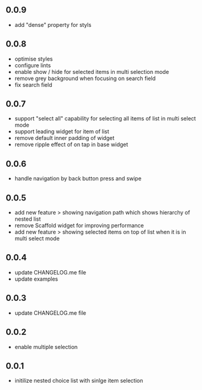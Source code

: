 ## 0.0.9

* add "dense" property for styls

## 0.0.8

* optimise styles
* configure lints
* enable show / hide for selected items in multi selection mode
* remove grey background when focusing on search field
* fix search field

## 0.0.7

* support "select all" capability for selecting all items of list in multi select mode
* support leading widget for item of list
* remove default inner padding of widget
* remove ripple effect of on tap in base widget

## 0.0.6

* handle navigation by back button press and swipe

## 0.0.5

* add new feature > showing navigation path which shows hierarchy of nested list 
* remove Scaffold widget for improving performance
* add new feature > showing selected items on top of list when it is in multi select mode

## 0.0.4

* update CHANGELOG.me file
* update examples

## 0.0.3

* update CHANGELOG.me file

## 0.0.2

* enable multiple selection

## 0.0.1

* initilize nested choice list with sinlge item selection
